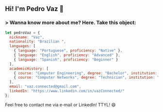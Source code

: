 <h2>Hi! I'm Pedro Vaz 👋</h2>

### > Wanna know more about me? Here. Take this object:
```javascript
let pedroVaz = {
  nickname: "Vaz",
  nationality: "Brazilian ",
  languages: [
    { language: "Portuguese", proficiency: "Native" },
    { language: "English", proficiency: "Advanced" },
    { language: "Spanish", proficiency: "Beginner" }
  ],
  academicHistory: [
    { course: "Computer Engineering", degree: "Bachelor", institution: "Cefet-MG", status: "in progress" },
    { course: "Computer Networks", degree: "Technician", institution: "Cefet-MG", status: "completed" }
  ],
  email: "vaz.connected@gmail.com",
  linkedIn: "https://www.linkedin.com/in/vazConnected/"
};
```
Feel free to contact me via e-mail or LinkedIn! TTYL! 😄
